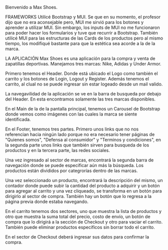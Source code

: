 Bienvenido a Max Shoes.

FRAMEWORKS
Utilicé Bootstrap y MUI.
Se que en su momento, el profesor dijo que no era aconsejable pero, MUI me sirvió para los botones y aprender a utilizar MUI.
Sin embargo, los inputs de MUI no me funcionaron para poder hacer los formularios y tuve que recurrir a Bootstrap.
También utilicé MUI para las estructuras de las Cards de los productos pero al mismo tiempo, los modifiqué bastante para que la estética sea acorde a la de la marca.

LA APLICACIÓN
Max Shoes es una aplicación para la compra y venta de zapatillas deportivas.
Manejamos tres marcas: Nike, Adidas y Under Armor.

Primero tenemos el Header. Donde está ubicado el Logo como también el carrito y los botones de Login, Logout y Register. Además tenemos el carrito, al clual no se puede ingresar sin estar logeado desde un mail valido.

La navegavilidad de la aplicación se ve en la barra de busqueda por debajo del Header. En esta encontramos solamente las tres marcas disponibles.

En el Main de la de la pantalla principal, tenemos un Carousel de Bootstrap donde vemos como imágenes con las cuales la marca se siente identificada.

En el Footer, tenemos tres partes. Primero unos links que no nos referencian hacia ningún lado porque no era necesario tener páginas de "Quienes somos", "Defensa al consumidor" y "Terminos y condiciones", en la segunda parte unos links que también sirven para busqueda de los productos y en la tercera parte, las redes sociales.

Una vez ingresado al sector de marcas, encontrará la segunda barra de navegación donde se puede especificar aún más la búsqueda.
Los productos están divididos por categrorías dentro de las marcas.

Una vez seleccionado un producto, encontrará la descripción del mismo, un contador donde puede subir la cantidad del producto a adquirir y un botón para agregar al carrito y una vez cliqueado, se transforma en un botón para dirigirlo al sector de compra.
También hay un botón que lo regresa a la página previa donde estaba navegando.

En el carrito tenemos dos sectores, uno que muestra la lista de productos y otro que muestra la suma total del precio, costo de envío, un botón de compra que lo dirigirá a la sección de Checkout y otro para vaciar el carrito.
También puede eliminar productos especificos sin borrar todo el carrito.

En el sector de Checkout deberá ingresar sus datos para confirmar la compra.
